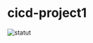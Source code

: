 # cicd-project1
![statut](https://github.com/edkel20/cicd/projet1/actions/workflows/main.yml/badge.svg)
